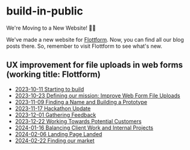 # build-in-public

We're Moving to a New Website! 🚗✨

We've made a new website for [Flottform](https://flottform.io). Now, you can find all our blog posts there. So, remember to visit Flottform to see what's new.

## UX improvement for file uploads in web forms (working title: Flottform)

- [2023-10-11 Starting to build](https://flottform.io/updates/2023-10-11-starting-to-build)
- [2023-10-23 Defining our mission: Improve Web Form File Uploads](https://flottform.io/updates/2023-10-23-defining-our-mission-improve-web-form-file-ploads)
- [2023-11-09 Finding a Name and Building a Prototype](https://flottform.io/updates/2023-11-09-finding-a-name-and-building-a-prototype)
- [2023-11-17 Hackathon Update](https://flottform.io/updates/2023-11-17-hackathon-update)
- [2023-12-01 Gathering Feedback](https://flottform.io/updates/2023-12-01-gathering-feedback)
- [2023-12-22 Working Towards Potential Customers](https://flottform.io/updates/2023-12-22-working-towards-potential-customers)
- [2024-01-16 Balancing Client Work and Internal Projects](https://flottform.io/updates/2024-01-16-balancing-client-work-and-internal-projects)
- [2024-02-06 Landing Page Landed](https://flottform.io/updates/2024-02-06-landing-page-landed)
- [2024-02-22 Finding our market](https://flottform.io/updates/2024-02-22-finding-our-market)
